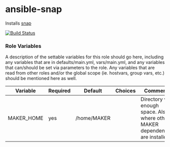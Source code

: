 # ansible-snap

Installs [snap](http://bowtie-bio.sourceforge.net/snap/index.shtml)

[![Build Status](https://travis-ci.org/CyVerse-Ansible/ansible-snap.svg?branch=master)](https://travis-ci.org/CyVerse-Ansible/ansible-snap)

### Role Variables

A description of the settable variables for this role should go here, including any variables that are in defaults/main.yml, vars/main.yml, and any variables that can/should be set via parameters to the role. Any variables that are read from other roles and/or the global scope (ie. hostvars, group vars, etc.) should be mentioned here as well.

| Variable                | Required | Default | Choices                   | Comments                                   |
|-------------------------|----------|---------|---------------------------|--------------------------------------------|
| MAKER_HOME                | yes      | /home/MAKER   |         | Directory with enough space. Also where other MAKER dependencies are installed |
